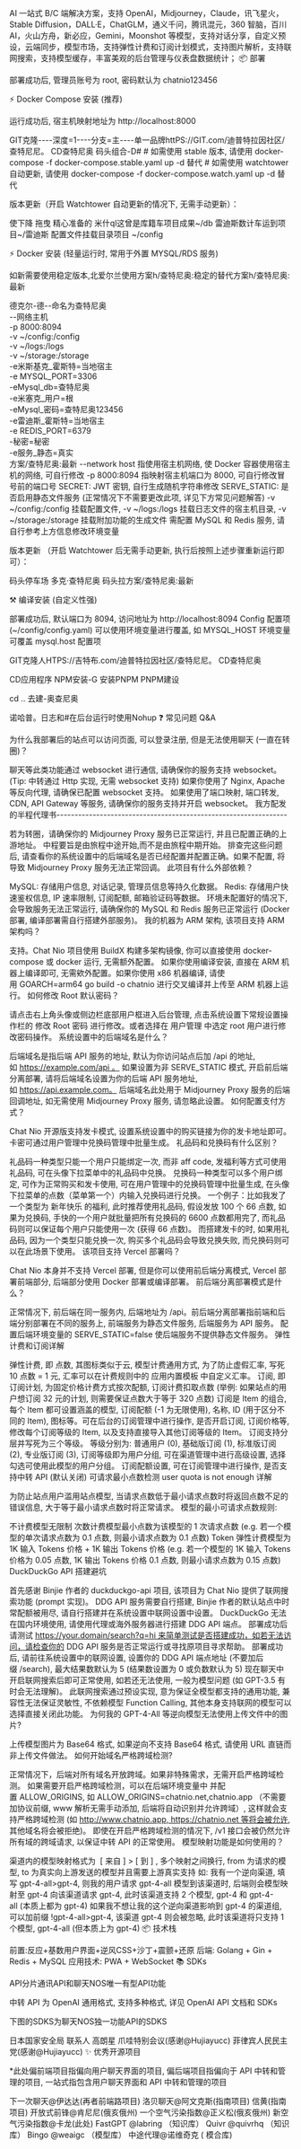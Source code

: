 AI 一站式 B/C 端解决方案，支持 OpenAI，Midjourney，Claude，讯飞星火，Stable Diffusion，DALL·E，ChatGLM，通义千问，腾讯混元，360 智脑，百川 AI，火山方舟，新必应，Gemini，Moonshot 等模型，支持对话分享，自定义预设，云端同步，模型市场，支持弹性计费和订阅计划模式，支持图片解析，支持联网搜索，支持模型缓存，丰富美观的后台管理与仪表盘数据统计；
📦 部署


部署成功后, 管理员账号为 root, 密码默认为 chatnio123456

⚡ Docker Compose 安装 (推荐)

运行成功后, 宿主机映射地址为 http://localhost:8000

GIT克隆----深度=1----分支=主----单一品牌httPS://GIT.com/迪普特拉因社区/查特尼尼。
CD查特尼奥
码头组合-D#
    # 如需使用 stable 版本, 请使用 docker-compose -f docker-compose.stable.yaml up -d 替代
    # 如需使用 watchtower 自动更新, 请使用 docker-compose -f docker-compose.watch.yaml up -d 替代

版本更新（开启 Watchtower 自动更新的情况下, 无需手动更新）：

使下降
拖曳
精心准备的
米什ql这曾是库籍车项目成果~/db
雷迪斯数计车运到项目~/雷迪斯
配置文件挂载目录项目 ~/config

⚡ Docker 安装 (轻量运行时, 常用于外置 MYSQL/RDS 服务)

如新需要使用稳定版本,北爱尔兰使用方案h/查特尼奥:稳定的替代方案h/查特尼奥:最新

 德克尔-德--命名为查特尼奥 \
  --网络主机 \
  -p 8000:8094 \
  -v ~/config:/config \
  -v ~/logs:/logs \
  -v ~/storage:/storage \
  -e米斯基克_霍斯特=当地宿主 \
  -e MYSQL_PORT=3306 \
  -eMysql_db=查特尼奥 \
  -e米塞克_用户=根 \
  -eMysql_密码=查特尼奥123456 \
  -e雷迪斯_霍斯特=当地宿主 \
  -e REDIS_PORT=6379 \
  -秘密=秘密 \
  -e服务_静态=真实 \
  方案/查特尼奥:最新
--network host 指使用宿主机网络, 使 Docker 容器使用宿主机的网络, 可自行修改
-p 8000:8094 指映射宿主机端口为 8000, 可自行修改冒号前的端口号
SECRET: JWT 密钥, 自行生成随机字符串修改
SERVE_STATIC: 是否启用静态文件服务 (正常情况下不需要更改此项, 详见下方常见问题解答)
-v ~/config:/config 挂载配置文件, -v ~/logs:/logs 挂载日志文件的宿主机目录, -v ~/storage:/storage 挂载附加功能的生成文件
需配置 MySQL 和 Redis 服务, 请自行参考上方信息修改环境变量

版本更新 （开启 Watchtower 后无需手动更新, 执行后按照上述步骤重新运行即可）：

码头停车场
多克·查特尼奥
码头拉方案/查特尼奥:最新

⚒ 编译安装 (自定义性强)

部署成功后, 默认端口为 8094, 访问地址为 http://localhost:8094 Config 配置项 (~/config/config.yaml) 可以使用环境变量进行覆盖, 如 MYSQL_HOST 环境变量可覆盖 mysql.host 配置项

GIT克隆人HTPS://吉特布.com/迪普特拉因社区/查特尼尼。
CD查特尼奥

CD应用程序
NPM安装-G
安装PNPM
PNPM建设

cd ..
去建-奥查尼奥

诺哈普。日志和#在后台运行时使用Nohup
❓ 常见问题 Q&A




为什么我部署后的站点可以访问页面, 可以登录注册, 但是无法使用聊天 (一直在转圈)？

聊天等此类功能通过 websocket 进行通信, 请确保你的服务支持 websocket。 (Tip: 中转通过 Http 实现, 无需 websocket 支持)
如果你使用了 Nginx, Apache 等反向代理, 请确保已配置 websocket 支持。
如果使用了端口映射, 端口转发, CDN, API Gateway 等服务, 请确保你的服务支持并开启 websocket。
我方配发的半程代理书----------------------------------------------------------------

若为转圈，请确保你的 Midjourney Proxy 服务已正常运行, 并且已配置正确的上游地址。
中程要旨是由旅程中途开始,而不是由旅程中期开始。
排查完这些问题后, 请查看你的系统设置中的后端域名是否已经配置并配置正确。如果不配置, 将导致 Midjourney Proxy 服务无法正常回调。
此项目有什么外部依赖？

MySQL: 存储用户信息, 对话记录, 管理员信息等持久化数据。
Redis: 存储用户快速鉴权信息, IP 速率限制, 订阅配额, 邮箱验证码等数据。
环境未配置好的情况下, 会导致服务无法正常运行, 请确保你的 MySQL 和 Redis 服务已正常运行 (Docker 部署, 编译部署需自行搭建外部服务)。
我的机器为 ARM 架构, 该项目支持 ARM 架构吗？

支持。Chat Nio 项目使用 BuildX 构建多架构镜像, 你可以直接使用 docker-compose 或 docker 运行, 无需额外配置。
如果你使用编译安装, 直接在 ARM 机器上编译即可, 无需欸外配置。如果你使用 x86 机器编译, 请使用 GOARCH=arm64 go build -o chatnio 进行交叉编译并上传至 ARM 机器上运行。
如何修改 Root 默认密码？

请点击右上角头像或侧边栏底部用户框进入后台管理, 点击系统设置下常规设置操作栏的 修改 Root 密码 进行修改。或者选择在 用户管理 中选定 root 用户进行修改密码操作。
系统设置中的后端域名是什么？

后端域名是指后端 API 服务的地址, 默认为你访问站点后加 /api 的地址, 如 https://example.com/api 。
如果设置为非 SERVE_STATIC 模式, 开启前后端分离部署, 请将后端域名设置为你的后端 API 服务地址, 如 https://api.example.com。
后端域名此处用于 Midjourney Proxy 服务的后端回调地址, 如无需使用 Midjourney Proxy 服务, 请忽略此设置。
如何配置支付方式？

Chat Nio 开源版支持发卡模式, 设置系统设置中的购买链接为你的发卡地址即可。卡密可通过用户管理中兑换码管理中批量生成。
礼品码和兑换码有什么区别？

礼品码一种类型只能一个用户只能绑定一次, 而非 aff code, 发福利等方式可使用礼品码, 可在头像下拉菜单中的礼品码中兑换。
兑换码一种类型可以多个用户绑定, 可作为正常购买和发卡使用, 可在用户管理中的兑换码管理中批量生成, 在头像下拉菜单的点数（菜单第一个）内输入兑换码进行兑换。
一个例子：比如我发了一个类型为 新年快乐 的福利, 此时推荐使用礼品码, 假设发放 100 个 66 点数, 如果为兑换码, 手快的一个用户就批量把所有兑换码的 6600 点数都用完了, 而礼品码则可以保证每个用户只能使用一次 (获得 66 点数)。
而搭建发卡的时, 如果用礼品码, 因为一个类型只能兑换一次, 购买多个礼品码会导致兑换失败, 而兑换码则可以在此场景下使用。
该项目支持 Vercel 部署吗？

Chat Nio 本身并不支持 Vercel 部署, 但是你可以使用前后端分离模式, Vercel 部署前端部分, 后端部分使用 Docker 部署或编译部署。
前后端分离部署模式是什么？

正常情况下, 前后端在同一服务内, 后端地址为 /api。前后端分离部署指前端和后端分别部署在不同的服务上, 前端服务为静态文件服务, 后端服务为 API 服务。
配置后端环境变量的 SERVE_STATIC=false 使后端服务不提供静态文件服务。
弹性计费和订阅详解

弹性计费, 即 点数, 其图标类似于云, 模型计费通用方式, 为了防止虚假汇率, 写死 10 点数 = 1 元, 汇率可以在计费规则中的 应用内置模板 中自定义汇率。
订阅, 即订阅计划, 为固定价格计费方式按次配额, 订阅计费扣取点数 (举例: 如果站点的用户想订阅 32 元的计划, 则需要保证点数大于等于 320 点数)
订阅是 Item 的组合, 每个 Item 都可设置涵盖的模型, 订阅配额 (-1 为无限使用), 名称, ID (用于区分不同的 Item), 图标等。可在后台的订阅管理中进行操作, 是否开启订阅, 订阅价格等, 修改每个订阅等级的 Item, 以及支持直接导入其他订阅等级的 Item。
订阅支持分层并写死为三个等级。 等级分别为: 普通用户 (0), 基础版订阅 (1), 标准版订阅 (2), 专业版订阅 (3), 订阅等级即为用户分组, 可在渠道管理中进行高级设置, 选择勾选可使用此模型的用户分组。
订阅配额设置, 可在订阅管理中进行操作, 是否支持中转 API (默认关闭)
可请求最小点数检测 user quota is not enough 详解

为防止站点用户滥用站点模型, 当请求点数低于最小请求点数时将返回点数不足的错误信息, 大于等于最小请求点数时将正常请求。
模型的最小可请求点数规则:

不计费模型无限制
次数计费模型最小点数为该模型的 1 次请求点数 (e.g. 若一个模型的单次请求点数为 0.1 点数, 则最小请求点数为 0.1 点数)
Token 弹性计费模型为 1K 输入 Tokens 价格 + 1K 输出 Tokens 价格 (e.g. 若一个模型的 1K 输入 Tokens 价格为 0.05 点数, 1K 输出 Tokens 价格 0.1 点数, 则最小请求点数为 0.15 点数)
DuckDuckGo API 搭建避坑

首先感谢 Binjie 作者的 duckduckgo-api 项目, 该项目为 Chat Nio 提供了联网搜索功能 (prompt 实现)。
DDG API 服务需要自行搭建, Binjie 作者的默认站点中时常配额被用尽, 请自行搭建并在系统设置中联网设置中设置。
DuckDuckGo 无法在国内环境使用, 请使用代理或海外服务器进行搭建 DDG API 端点。
部署成功后请测试 https://your.domain/search?q=hi 来简单测试是否搭建成功，如若无法访问，请检查你的 DDG API 服务是否正常运行或寻找原项目寻求帮助。
部署成功后, 请前往系统设置中的联网设置, 设置你的 DDG API 端点地址 (不要加后缀 /search), 最大结果数默认为 5 (结果数设置为 0 或负数默认为 5)
现在聊天中开启联网搜索后即可正常使用, 如若还无法使用, 一般为模型问题 (如 GPT-3.5 有时会无法理解)。
此联网搜索通过预设实现, 意为保证全模型都支持的通用功能, 兼容性无法保证灵敏性, 不依赖模型 Function Calling, 其他本身支持联网的模型可以选择直接关闭此功能。
为何我的 GPT-4-All 等逆向模型无法使用上传文件中的图片?

上传模型图片为 Base64 格式, 如果逆向不支持 Base64 格式, 请使用 URL 直链而非上传文件做法。
如何开始域名严格跨域检测?

正常情况下，后端对所有域名开放跨域。如果非特殊需求，无需开启严格跨域检测。
如果需要开启严格跨域检测，可以在后端环境变量中 并配置 ALLOW_ORIGINS, 如 ALLOW_ORIGINS=chatnio.net,chatnio.app （不需要加协议前缀, www 解析无需手动添加, 后端将自动识别并允许跨域）, 这样就会支持严格跨域检测 (如 http://www.chatnio.app, https://chatnio.net 等将会被允许, 其他域名将会被拒绝)。
即使在开启严格跨域检测的情况下, /v1 接口会被仍然允许所有域的跨域请求, 以保证中转 API 的正常使用。
模型映射功能是如何使用的？

 渠道内的模型映射格式为  [ 来自 ] > [ 到 ] , 多个映射之间换行, from 为请求的模型, to 为真实向上游发送的模型并且需要上游真实支持
如: 我有一个逆向渠道, 填写 gpt-4-all>gpt-4, 则我的用户请求 gpt-4-all 模型到该渠道时, 后端则会模型映射至 gpt-4 向该渠道请求 gpt-4, 此时该渠道支持 2 个模型, gpt-4 和 gpt-4-all (本质上都为 gpt-4)
如果我不想让我的这个逆向渠道影响到 gpt-4 的渠道组, 可以加前缀 !gpt-4-all>gpt-4, 该渠道 gpt-4 则会被忽略, 此时该渠道将只支持 1 个模型, gpt-4-all (但本质上为 gpt-4)
📦 技术栈




前置:反应+基数用户界面+逆风CSS+沙丁+震颤+还原
后端: Golang + Gin + Redis + MySQL
应用技术: PWA + WebSocket
📚 SDKs




API分片通讯API和聊天NOS唯一有型API功能

中转 API 为 OpenAI 通用格式, 支持多种格式, 详见 OpenAI API 文档和 SDKs

下图的SDKS为聊天NOS独一功能API的SDKS

日本国家安全局
联系人
高朗星
爪哇特别会议(感谢@Hujiayucc)
菲律宾人民民主党(感谢@Hujiayucc)
✨ 优秀开源项目




*此处偏前端项目指偏向用户聊天界面的项目, 偏后端项目指偏向于 API 中转和管理的项目, 一站式指包含用户聊天界面和 API 中转和管理的项目

下一次聊天@伊达达(再者前端路项目)
洛贝聊天@阿文克斯(指南项目)
信黄(指南项目)
开放式前锋@肯尼尼(俄亥俄州)
一个空气污染指数@正义松(俄亥俄州)
新空气污染指数@卡龙(此处)
FastGPT @labring （知识库）
Quivr @quivrhq （知识库）
Bingo @weaigc （模型库）
 中途代理@诺维奇克 ( 模合库)
